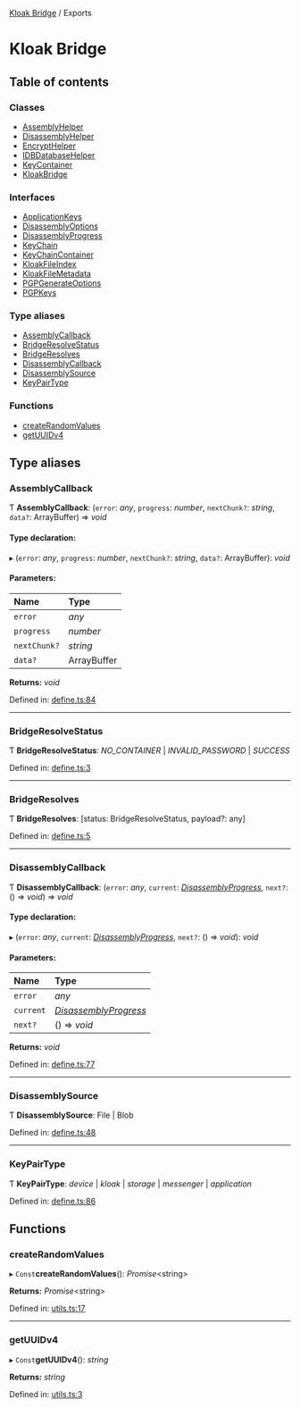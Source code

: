 [Kloak Bridge](README.md) / Exports

# Kloak Bridge

## Table of contents

### Classes

- [AssemblyHelper](classes/assemblyhelper.md)
- [DisassemblyHelper](classes/disassemblyhelper.md)
- [EncryptHelper](classes/encrypthelper.md)
- [IDBDatabaseHelper](classes/idbdatabasehelper.md)
- [KeyContainer](classes/keycontainer.md)
- [KloakBridge](classes/kloakbridge.md)

### Interfaces

- [ApplicationKeys](interfaces/applicationkeys.md)
- [DisassemblyOptions](interfaces/disassemblyoptions.md)
- [DisassemblyProgress](interfaces/disassemblyprogress.md)
- [KeyChain](interfaces/keychain.md)
- [KeyChainContainer](interfaces/keychaincontainer.md)
- [KloakFileIndex](interfaces/kloakfileindex.md)
- [KloakFileMetadata](interfaces/kloakfilemetadata.md)
- [PGPGenerateOptions](interfaces/pgpgenerateoptions.md)
- [PGPKeys](interfaces/pgpkeys.md)

### Type aliases

- [AssemblyCallback](modules.md#assemblycallback)
- [BridgeResolveStatus](modules.md#bridgeresolvestatus)
- [BridgeResolves](modules.md#bridgeresolves)
- [DisassemblyCallback](modules.md#disassemblycallback)
- [DisassemblySource](modules.md#disassemblysource)
- [KeyPairType](modules.md#keypairtype)

### Functions

- [createRandomValues](modules.md#createrandomvalues)
- [getUUIDv4](modules.md#getuuidv4)

## Type aliases

### AssemblyCallback

Ƭ **AssemblyCallback**: (`error`: *any*, `progress`: *number*, `nextChunk?`: *string*, `data?`: ArrayBuffer) => *void*

#### Type declaration:

▸ (`error`: *any*, `progress`: *number*, `nextChunk?`: *string*, `data?`: ArrayBuffer): *void*

#### Parameters:

Name | Type |
:------ | :------ |
`error` | *any* |
`progress` | *number* |
`nextChunk?` | *string* |
`data?` | ArrayBuffer |

**Returns:** *void*

Defined in: [define.ts:84](https://github.com/CoNET-project/kloak-bridge/blob/37276fa/src/define.ts#L84)

___

### BridgeResolveStatus

Ƭ **BridgeResolveStatus**: *NO_CONTAINER* \| *INVALID_PASSWORD* \| *SUCCESS*

Defined in: [define.ts:3](https://github.com/CoNET-project/kloak-bridge/blob/37276fa/src/define.ts#L3)

___

### BridgeResolves

Ƭ **BridgeResolves**: [status: BridgeResolveStatus, payload?: any]

Defined in: [define.ts:5](https://github.com/CoNET-project/kloak-bridge/blob/37276fa/src/define.ts#L5)

___

### DisassemblyCallback

Ƭ **DisassemblyCallback**: (`error`: *any*, `current`: [*DisassemblyProgress*](interfaces/disassemblyprogress.md), `next?`: () => *void*) => *void*

#### Type declaration:

▸ (`error`: *any*, `current`: [*DisassemblyProgress*](interfaces/disassemblyprogress.md), `next?`: () => *void*): *void*

#### Parameters:

Name | Type |
:------ | :------ |
`error` | *any* |
`current` | [*DisassemblyProgress*](interfaces/disassemblyprogress.md) |
`next?` | () => *void* |

**Returns:** *void*

Defined in: [define.ts:77](https://github.com/CoNET-project/kloak-bridge/blob/37276fa/src/define.ts#L77)

___

### DisassemblySource

Ƭ **DisassemblySource**: File \| Blob

Defined in: [define.ts:48](https://github.com/CoNET-project/kloak-bridge/blob/37276fa/src/define.ts#L48)

___

### KeyPairType

Ƭ **KeyPairType**: *device* \| *kloak* \| *storage* \| *messenger* \| *application*

Defined in: [define.ts:86](https://github.com/CoNET-project/kloak-bridge/blob/37276fa/src/define.ts#L86)

## Functions

### createRandomValues

▸ `Const`**createRandomValues**(): *Promise*<string\>

**Returns:** *Promise*<string\>

Defined in: [utils.ts:17](https://github.com/CoNET-project/kloak-bridge/blob/37276fa/src/utils.ts#L17)

___

### getUUIDv4

▸ `Const`**getUUIDv4**(): *string*

**Returns:** *string*

Defined in: [utils.ts:3](https://github.com/CoNET-project/kloak-bridge/blob/37276fa/src/utils.ts#L3)
